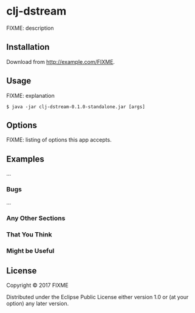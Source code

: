 # clj-dstream

FIXME: description

## Installation

Download from http://example.com/FIXME.

## Usage

FIXME: explanation

    $ java -jar clj-dstream-0.1.0-standalone.jar [args]

## Options

FIXME: listing of options this app accepts.

## Examples

...

### Bugs

...

### Any Other Sections
### That You Think
### Might be Useful

## License

Copyright © 2017 FIXME

Distributed under the Eclipse Public License either version 1.0 or (at
your option) any later version.
